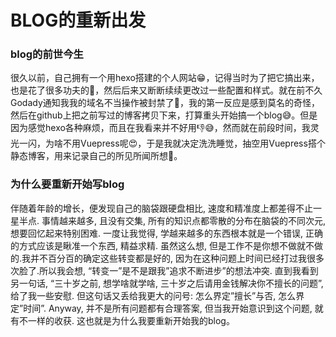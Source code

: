 # BLOG的重新出发
### blog的前世今生
很久以前，自己拥有一个用hexo搭建的个人网站:grin:，记得当时为了把它搞出来，也是花了很多功夫的💢，然后后来又断断续续更改过一些配置和样式。就在前不久Godady通知我我的域名不当操作被封禁了💩，我的第一反应是感到莫名的奇怪，然后在github上把之前写过的博客拷贝下来，打算重头开始搞一个blog😅。但是因为感觉hexo各种麻烦，而且在我看来并不好用👎😅，然而就在前段时间，我灵光一闪，为啥不用Vuepress呢😍，于是我就决定洗洗睡觉，抽空用Vuepress搭个静态博客，用来记录自己的所见所闻所想🎉。
### 为什么要重新开始写blog
伴随着年龄的增长，便发现自己的脑袋跟硬盘相比, 速度和精准度上都差得不止一星半点. 事情越来越多, 且没有交集, 所有的知识点都零散的分布在脑袋的不同次元, 想要回忆起来特别困难. 一度让我觉得, 学越来越多的东西根本就是一个错误, 正确的方式应该是瞅准一个东西, 精益求精. 虽然这么想, 但是工作不是你想不做就不做的.我并不百分百的确定这些转变都是好的, 因为在这种问题上时间已经打过我很多次脸了.所以我会想, “转变一”是不是跟我”追求不断进步”的想法冲突. 直到我看到另一句话, “三十岁之前, 想学啥就学啥, 三十岁之后请用金钱解决你不擅长的问题”, 给了我一些安慰. 但这句话又丢给我更大的问号: 怎么界定”擅长”与否, 怎么界定”时间”. Anyway, 并不是所有问题都有合理答案, 但当我开始意识到这个问题, 就有不一样的收获. 这也就是为什么我要重新开始我的blog。